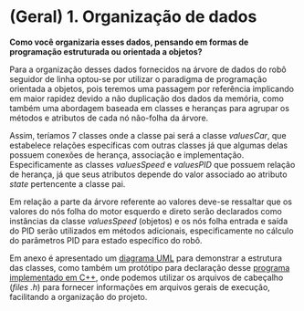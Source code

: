 # (Geral) 1. Organização de dados

**Como você organizaria esses dados, pensando em formas de programação estruturada ou orientada a objetos?**

Para a organização desses dados fornecidos na árvore de dados do robô seguidor de linha optou-se por utilizar o paradigma de programação orientada a objetos, pois teremos uma passagem por referência implicando em maior rapidez devido a não duplicação dos dados da memória, como também uma abordagem baseada em classes e heranças para agrupar os métodos e atributos de cada nó não-folha da árvore.

Assim, teríamos 7 classes onde a classe pai será a classe *valuesCar*, que estabelece relações específicas com outras classes já que algumas delas possuem conexões de herança, associação e implementação. Especificamente as classes *valuesSpeed* e *valuesPID*  que possuem relação de herança, já que seus atributos depende do valor associado ao atributo *state* pertencente a classe pai.

Em relação a parte da árvore referente ao valores deve-se ressaltar que os valores do nós folha do motor esquerdo e direto serão declarados como instâncias da classe *valuesSpeed* (objetos) e os nós folha entrada e saída do PID serão utilizados em métodos adicionais, especificamente no cálculo do parâmetros PID para estado específico do robô.

Em anexo é apresentado um [diagrama UML](https://github.com/giovannirdias/Desafio-TAMANDUATECH---Segue-Linha/blob/main/Desafio%20Programa%C3%A7%C3%A3o/(Geral)%20Q1/UML.pdf) para demonstrar a estrutura das classes, como também um protótipo para declaração desse [programa implementado em C++](https://github.com/giovannirdias/Desafio-TAMANDUATECH---Segue-Linha/blob/main/Desafio%20Programa%C3%A7%C3%A3o/(Geral)%20Q1/prototipo.cpp), onde podemos utilizar os arquivos de cabeçalho (*files .h*) para fornecer informações em arquivos gerais de execução, facilitando a organização do projeto.
